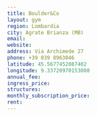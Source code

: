 ```yaml
---
title: Boulder&Co
layout: gym
region: Lombardia
city: Agrate Brianza (MB)
email: 
website: 
address: Via Archimede 27
phone: +39 039 8963046
latitude: 45.5677452087402
longitude: 9.33720970153808
annual_fee: 
ingress_price: 
structures: 
monthly_subscription_price: 
rent: 
---
```


